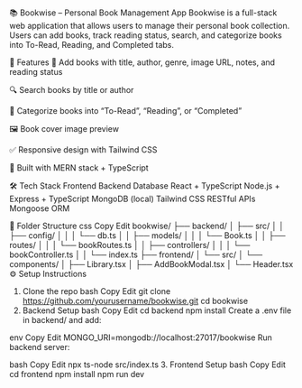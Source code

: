 📚 Bookwise – Personal Book Management App
Bookwise is a full-stack web application that allows users to manage their personal book collection. Users can add books, track reading status, search, and categorize books into To-Read, Reading, and Completed tabs.

🚀 Features
📖 Add books with title, author, genre, image URL, notes, and reading status

🔍 Search books by title or author

📂 Categorize books into “To-Read”, “Reading”, or “Completed”

🖼️ Book cover image preview

✅ Responsive design with Tailwind CSS

🧠 Built with MERN stack + TypeScript

🛠️ Tech Stack
Frontend	Backend	Database
React + TypeScript	Node.js + Express + TypeScript	MongoDB (local)
Tailwind CSS	RESTful APIs	Mongoose ORM

📁 Folder Structure
css
Copy
Edit
bookwise/
├── backend/
│   ├── src/
│   │   ├── config/
│   │   │   └── db.ts
│   │   ├── models/
│   │   │   └── Book.ts
│   │   ├── routes/
│   │   │   └── bookRoutes.ts
│   │   ├── controllers/
│   │   │   └── bookController.ts
│   │   └── index.ts
├── frontend/
│   └── src/
│       └── components/
│           ├── Library.tsx
│           ├── AddBookModal.tsx
│           └── Header.tsx
⚙️ Setup Instructions
1. Clone the repo
bash
Copy
Edit
git clone https://github.com/yourusername/bookwise.git
cd bookwise
2. Backend Setup
bash
Copy
Edit
cd backend
npm install
Create a .env file in backend/ and add:

env
Copy
Edit
MONGO_URI=mongodb://localhost:27017/bookwise
Run backend server:

bash
Copy
Edit
npx ts-node src/index.ts
3. Frontend Setup
bash
Copy
Edit
cd frontend
npm install
npm run dev
